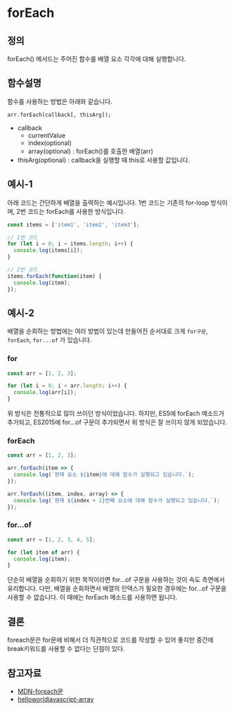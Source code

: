 # forEach

## 정의

forEach() 메서드는 주어진 함수를 배열 요소 각각에 대해 실행합니다.

## 함수설명

함수를 사용하는 방법은 아래와 같습니다.

`arr.forEach(callback[, thisArg]);`

- callback
  - currentValue
  - index(optional)
  - array(optional) : forEach()를 호출한 배열(arr)
- thisArg(optional) : callback을 실행할 때 this로 사용할 값입니다.

## 예시-1

아래 코드는 간단하게 배열을 출력하는 예시입니다.
1번 코드는 기존의 for-loop 방식이며, 2번 코드는 forEach를 사용한 방식입니다.

```js
const items = ['item1', 'item2', 'item3'];

// 1번 코드
for (let i = 0; i < items.length; i++) {
  console.log(items[i]);
}

// 2번 코드
items.forEach(function(item) {
  console.log(item);
});
```

## 예시-2

배열을 순회하는 방법에는 여러 방법이 있는데 만들어진 순서대로 크게 `for구문`, `forEach`, `for...of` 가 있습니다.

### for

```js
const arr = [1, 2, 3];

for (let i = 0; i < arr.length; i++) {
  console.log(arr[i]);
}
```

위 방식은 전통적으로 많이 쓰이던 방식이었습니다. 하지만, ES5에 forEach 메소드가 추가되고, ES2015에 for...of 구문이 추가되면서 위 방식은 잘 쓰이지 않게 되었습니다.

### forEach

```js
const arr = [1, 2, 3];

arr.forEach(item => {
  console.log(`현재 요소 ${item}에 대해 함수가 실행되고 있습니다.`);
});

arr.forEach((item, index, array) => {
  console.log(`현재 ${index + 1}번째 요소에 대해 함수가 실행되고 있습니다.`);
});
```

### for...of

```js
const arr = [1, 2, 3, 4, 5];

for (let item of arr) {
  console.log(item);
}
```

단순히 배열을 순회하기 위한 목적이라면 for...of 구문을 사용하는 것이 속도 측면에서 유리합니다. 다만, 배열을 순회하면서 배열의 인덱스가 필요한 경우에는 for...of 구문을 사용할 수 없습니다. 이 때에는 forEach 메소드를 사용하면 됩니다.

## 결론
foreach문은 for문에 비해서 더 직관적으로 코드를 작성할 수 있어 좋지만 중간에 break키워드를 사용할 수 없다는 단점이 있다. 

## 참고자료

- [MDN-foreach문](https://developer.mozilla.org/ko/docs/Web/JavaScript/Reference/Global_Objects/Array/forEach)
- [helloworldjavascript-array](https://helloworldjavascript.net/pages/190-array.html)

